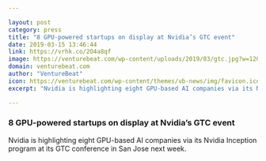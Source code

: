 ```yaml
---

layout: post
category: press
title: "8 GPU-powered startups on display at Nvidia’s GTC event"
date: 2019-03-15 13:46:44
link: https://vrhk.co/2O4a8qf
image: https://venturebeat.com/wp-content/uploads/2019/03/gtc.jpg?w=1200&strip=all
domain: venturebeat.com
author: "VentureBeat"
icon: https://venturebeat.com/wp-content/themes/vb-news/img/favicon.ico
excerpt: "Nvidia is highlighting eight GPU-based AI companies via its Nvidia Inception program at its GTC conference in San Jose next week."

---
```


### 8 GPU-powered startups on display at Nvidia’s GTC event

Nvidia is highlighting eight GPU-based AI companies via its Nvidia Inception program at its GTC conference in San Jose next week.